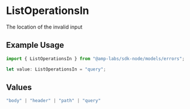 # ListOperationsIn

The location of the invalid input

## Example Usage

```typescript
import { ListOperationsIn } from "@amp-labs/sdk-node/models/errors";

let value: ListOperationsIn = "query";
```

## Values

```typescript
"body" | "header" | "path" | "query"
```